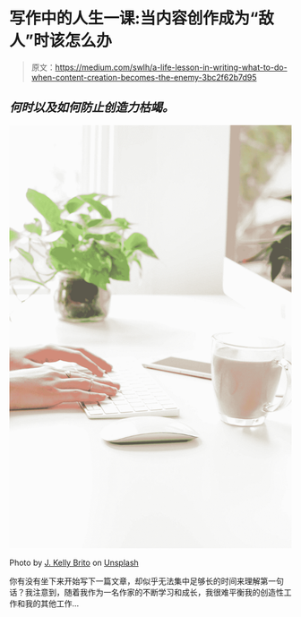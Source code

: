 # 写作中的人生一课:当内容创作成为“敌人”时该怎么办

> 原文：<https://medium.com/swlh/a-life-lesson-in-writing-what-to-do-when-content-creation-becomes-the-enemy-3bc2f62b7d95>

## *何时以及如何防止创造力枯竭。*

![](img/acf1e8665c165951013d02a21b13e06b.png)

Photo by [J. Kelly Brito](https://unsplash.com/@kellybrito?utm_source=medium&utm_medium=referral) on [Unsplash](https://unsplash.com?utm_source=medium&utm_medium=referral)

你有没有坐下来开始写下一篇文章，却似乎无法集中足够长的时间来理解第一句话？我注意到，随着我作为一名作家的不断学习和成长，我很难平衡我的创造性工作和我的其他工作…